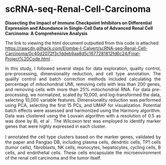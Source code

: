 # scRNA-seq-Renal-Cell-Carcinoma
**Dissecting the Impact of Immune Checkpoint Inhibitors on Differential Expression and Abundance in Single-Cell Data of Advanced Renal Cell Carcinoma: A Comprehensive Analysis**

The link to viewing the html document outputted from this code is attached: https://rawcdn.githack.com/Elombe-I-Calvert/scRNA-seq-Renal-Cell-Carcinoma/0c40d2072f3c1ddeb9aa8d5c1677281812fd6c24/Final-Project%20Code.html .

<div align="justify"> In this study, I followed several steps for data exploration, quality control, pre-processing, dimensionality reduction, and cell type annotation. The quality control and batch correction methods included calculating the percentage of mitochondrial UMI, removing cells with less than 200 genes, and removing cells with more than 25% mitochondrial RNA. For data pre-processing, we normalized, scaled by 10,000, and log-transformed the data, selecting 10,000 variable features.
Dimensionality reduction was performed using PCA, selecting the first 15 PCs, and UMAP for visualization. Potential batch effects were assessed and harmonized using the Harmony algorithm. Data was clustered using the Louvain algorithm with a resolution of 0.5 as was done by Bi, et al . The Wilcoxon test was employed to identify marker genes that were highly expressed in each cluster.</div>
&nbsp;
<div align="justify"> I annotated the cell type clusters based on the marker genes, validated by the paper and Panglao DB, including plasma cells, dendritic cells, TP1 cells (tumor cells), fibroblasts, NK cells, monocytes, hepatocytes, cycling cells, B cells, and endothelial cells. These cells encapsulate the microenvironment of the renal cell carcinoma and the tumor itself.</div>
